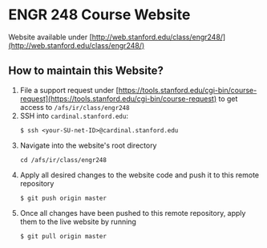# ENGR 248 Course Website
Website available under [http://web.stanford.edu/class/engr248/](http://web.stanford.edu/class/engr248/)
## How to maintain this Website?
1) File a support request under [https://tools.stanford.edu/cgi-bin/course-request](https://tools.stanford.edu/cgi-bin/course-request) to get access to `/afs/ir/class/engr248`
2) SSH into `cardinal.stanford.edu`:
    ```
    $ ssh <your-SU-net-ID>@cardinal.stanford.edu
    ```
3) Navigate into the website's root directory
    ```
    cd /afs/ir/class/engr248
    ```
4) Apply all desired changes to the website code and push it to this remote repository
    ```
    $ git push origin master 
    ```
5) Once all changes have been pushed to this remote repository, apply them to the live website by running
    ```
    $ git pull origin master
    ``` 